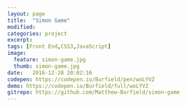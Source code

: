 ```yaml
---
layout: page
title:  "Simon Game"
modified:
categories: project
excerpt:
tags: [Front End,CSS3,JavaScript]
image: 
  feature: simon-game.jpg
  thumb: simon-game.jpg
date:   2016-12-28 20:02:16
codepen: https://codepen.io/Burfield/pen/woLYVZ
demo: https://codepen.io/Burfield/full/woLYVZ
gitrepo: https://github.com/Matthew-Burfield/simon-game
---
```


